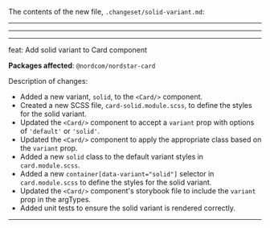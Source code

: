 The contents of the new file, `.changeset/solid-variant.md`:

---
---
---

feat: Add solid variant to Card component

**Packages affected**: `@nordcom/nordstar-card`

Description of changes:
- Added a new variant, `solid`, to the `<Card/>` component.
- Created a new SCSS file, `card-solid.module.scss`, to define the styles for the solid variant.
- Updated the `<Card/>` component to accept a `variant` prop with options of `'default'` or `'solid'`.
- Updated the `<Card/>` component to apply the appropriate class based on the `variant` prop.
- Added a new `solid` class to the default variant styles in `card.module.scss`.
- Added a new `container[data-variant="solid"]` selector in `card.module.scss` to define the styles for the solid variant.
- Updated the `<Card/>` component's storybook file to include the `variant` prop in the argTypes.
- Added unit tests to ensure the solid variant is rendered correctly.

---

